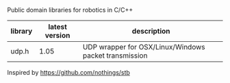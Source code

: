 Public domain libraries for robotics in C/C++

library      | latest version | description
-------------|----------------|-------------
udp.h        | 1.05           | UDP wrapper for OSX/Linux/Windows packet transmission

Inspired by https://github.com/nothings/stb
